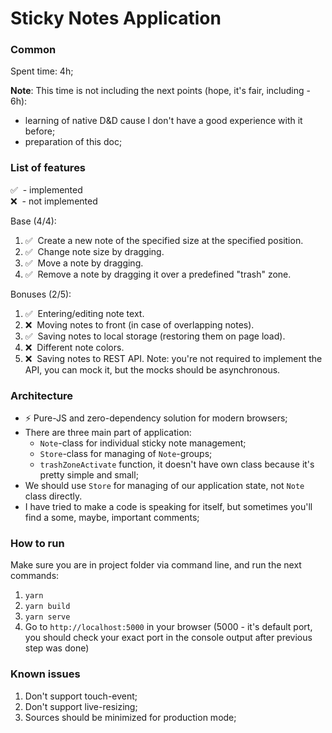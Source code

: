 # Sticky Notes Application

### Common
Spent time: 4h; 

**Note**: This time is not including the next points (hope, it's fair, including - 6h):
 * learning of native D&D cause I don't have a good experience with it before;
 * preparation of this doc;

### **List of features**
 ✅	&nbsp;- implemented  
 ❌	&nbsp;- not implemented
 
 Base (4/4):
 1. ✅	&nbsp;Create a new note of the specified size at the specified position.
 2. ✅	&nbsp;Change note size by dragging.
 3. ✅	&nbsp;Move a note by dragging.
 4. ✅	&nbsp;Remove a note by dragging it over a predefined "trash" zone.
 
 Bonuses (2/5): 
 1. ✅	&nbsp;Entering/editing note text. 
 2. ❌	&nbsp;Moving notes to front (in case of overlapping notes). 
 3. ✅	&nbsp;Saving notes to local storage (restoring them on page load). 
 4. ❌	&nbsp;Different note colors. 
 5. ❌	&nbsp;Saving notes to REST API. Note: you're not required to implement the API, you can mock it, but the mocks should be asynchronous. 


### **Architecture**
* ⚡&nbsp;Pure-JS and zero-dependency solution for modern browsers;
* There are three main part of application: 
    * `Note`-class for individual sticky note management;
    * `Store`-class for managing of `Note`-groups; 
    * `trashZoneActivate` function, it doesn't have own class because it's pretty simple and small;
* We should use `Store` for managing of our application state, not `Note` class directly.
* I have tried to make a code is speaking for itself, but sometimes you'll find a some, maybe, important comments;

### **How to run**
Make sure you are in project folder via command line, and run the next commands:
1. `yarn`
2. `yarn build`
3. `yarn serve`
4. Go to `http://localhost:5000` in your browser (5000 - it's default port, you should check your exact port in the console output after previous step was done)

### **Known issues**
1. Don't support touch-event;
2. Don't support live-resizing;
3. Sources should be minimized for production mode;
